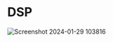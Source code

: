 # DSP

![Screenshot 2024-01-29 103816](https://github.com/Jeelu9825/DSP/assets/142767276/728b1fec-89db-4fd1-9fab-e4a7c716893e)
